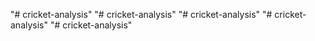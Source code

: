 "# cricket-analysis" 
"# cricket-analysis" 
"# cricket-analysis" 
"# cricket-analysis" 
"# cricket-analysis" 
